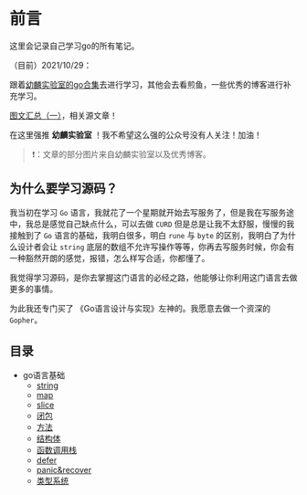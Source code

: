# 前言

这里会记录自己学习go的所有笔记。

（目前）2021/10/29：

跟着[幼麟实验室的go合集](https://www.bilibili.com/video/BV1hv411x7we?p=1)去进行学习，其他会去看煎鱼，一些优秀的博客进行补充学习。

[图文汇总（一）](https://mp.weixin.qq.com/s/az1yie-7knF2TgTaM-jxlA)，相关源文章！

在这里强推 **幼麟实验室** ！我不希望这么强的公众号没有人关注！加油！

> ❗：文章的部分图片来自幼麟实验室以及优秀博客。

## 为什么要学习源码？

我当初在学习 `Go` 语言，我就花了一个星期就开始去写服务了，但是我在写服务途中，我总是感觉自己缺点什么，可以去做 `CURD` 但是总是让我不太舒服，慢慢的我接触到了 `Go` 语言的基础，我明白很多，明白 `rune` 与 `byte` 的区别，我明白了为什么设计者会让 `string` 底层的数组不允许写操作等等，你再去写服务时候，你会有一种豁然开朗的感觉，报错，怎么样写合适，你都懂了。

我觉得学习源码，是你去掌握这门语言的必经之路，他能够让你利用这门语言去做更多的事情。

为此我还专门买了 《Go语言设计与实现》左神的。我愿意去做一个资深的 `Gopher`。

## 目录

* go语言基础
  * [string](./string.md)
  * [map](./map.md)
  * [slice](./数组与slice.md)
  * [闭包](./闭包.md)
  * [方法](./方法.md)
  * [结构体](./结构体.md)
  * [函数调用栈](./函数调用栈)
  * [defer](./defer.md)
  * [panic&recover](./panic&recover.md)
  * [类型系统](./类型系统.md)



